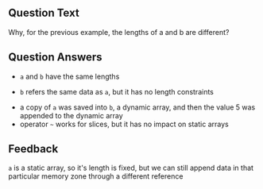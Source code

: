 ## Question Text

Why, for the previous example, the lengths of a and b are different?

## Question Answers

- `a` and `b` have the same lengths
+ `b` refers the same data as `a`, but it has no length constraints 
- a copy of `a` was saved into `b`, a dynamic array, and then the value 5 was appended to the dynamic array
- operator `~` works for slices, but it has no impact on static arrays

## Feedback

`a` is a static array, so it's length is fixed, but we can still append data in that particular memory zone through a different reference